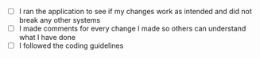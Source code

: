 - [ ] I ran the application to see if my changes work as intended and did not break any other systems
- [ ] I made comments for every change I made so others can understand what I have done
- [ ] I followed the coding guidelines

<!--

Coding Guidelines

Formatting
- Fields, properties and functions should follow PascalFormat
- Try to use Properties over Fields whenever possible
- Try to use 'var' whenever possible
- Almost always use floats unless Godot specifically requires you to use a double

Tips
- Try to keep track of scope, if a variable does not need to be global then make it local so it does not waste that precious memory
- Please keep track of every Godot node instance you created, if the instance is not added to the scene it will become a orphan node and show up in Godots verbose debug log and will be a pain to debug later on

-->
